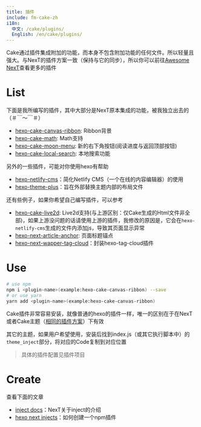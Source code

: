 ```yaml
---
title: 插件
include: fm-cake-zh
i18n:
  中文: /cake/plugins/
  English: /en/cake/plugins/
---
```


Cake通过插件集成附加的功能，而本身不包含附加功能的任何文件。所以轻量且强大。与NexT的插件方案一致（保持与它的同步），所以你可以前往[Awesome NexT](https://github.com/theme-next/awesome-next)查看更多的插件

# List

下面是我所编写的插件，其中大部分是NexT原本集成的功能，被我独立出去的（＃￣～￣＃）

- [hexo-cake-canvas-ribbon](https://github.com/jiangtj-lab/hexo-cake-canvas-ribbon): Ribbon背景
- [hexo-cake-math](https://github.com/jiangtj-lab/hexo-cake-math): Math支持
- [hexo-cake-moon-menu](https://github.com/jiangtj-lab/hexo-cake-moon-menu): 新的右下角按钮(阅读进度与返回顶部按钮)
- [hexo-cake-local-search](https://github.com/jiangtj-lab/hexo-cake-local-search): 本地搜索功能

另外的一些插件，可能对你使用hexo有帮助
- [hexo-netlify-cms](https://github.com/jiangtj/hexo-netlify-cms)：简化Netlify CMS（一个在线的内容编辑器）的使用
- [hexo-theme-plus](https://github.com/jiangtj/hexo-theme-plus)：旨在外部替换主题内部的布局文件

还有些例子，如果你希望自己编写插件，可以参考
- [hexo-cake-live2d](https://github.com/jiangtj-lab/hexo-cake-live2d): Live2d支持(与上游区别：仅Cake生成的Html文件非全部)，如果上游没问题的话请使用上游的插件，我修改的原因是，它会在`hexo-netlify-cms`生成的文件内添加js，导致其页面显示异常
- [hexo-next-article-anchor](https://github.com/jiangtj-lab/hexo-next-article-anchor): 页面标题锚点
- [hexo-next-wapper-tag-cloud](https://github.com/jiangtj-lab/hexo-next-wapper-tag-cloud)：封装hexo-tag-cloud插件

# Use

```bash
# use npm
npm i <plugin-name>(example:hexo-cake-canvas-ribbon) --save
# or use yarn
yarn add <plugin-name>(example:hexo-cake-canvas-ribbon)
```

Cake插件非常容易安装，就像普通的hexo的插件一样，唯一的区别在于在NexT或者Cake主题（[相同的插件方案](/cake/cubes)）下有效

其它的主题，如果用户希望使用，安装后找到index.js（或其它执行脚本中）的`theme_inject`部分，将对应的Code复制到对应位置

> 具体的插件配置见插件项目

# Create

查看下面的文章
- [inject docs](https://theme-next.org/docs/advanced-settings#Injects)：NexT关于inject的介绍
- [hexo next injects](https://www.dnocm.com/articles/beechnut/hexo-next-injects/)：如何创建一个npm插件
